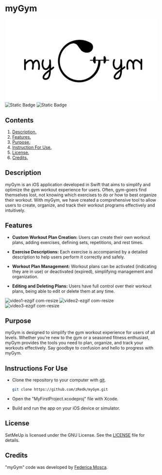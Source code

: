 # myGym

![Banner](https://github.com/zRedk/myGym/blob/main/Banner.jpg)
![Static Badge](https://img.shields.io/badge/XCode_Version-14.3-green?style=flat&logo=xcode) ![Static Badge](https://img.shields.io/badge/Swift_Version-5.8-green?style=flat&logo=swift) 

## Contents

1. [ Description. ](#desc)
2. [ Features. ](#features)
3. [ Purpose. ](#purpose)
4. [ Instruction For Use. ](#instruction)
5. [ License. ](#license)
6. [ Credits. ](#credits)

<a name="desc"></a>
## Description

myGym is an iOS application developed in Swift that aims to simplify and optimize the gym workout experience for users. Often, gym-goers find themselves lost, not knowing which exercises to do or how to best organize their workout. With myGym, we have created a comprehensive tool to allow users to create, organize, and track their workout programs effectively and intuitively.

<a name="features"></a>
## Features

 - **Custom Workout Plan Creation:** Users can create their own workout plans, adding exercises, defining sets, repetitions, and rest times.

 - **Exercise Descriptions:** Each exercise is accompanied by a detailed description to help users perform it correctly and safely.

 - **Workout Plan Management:** Workout plans can be activated (indicating they are in use) or deactivated (expired), simplifying management and organization.

 - **Editing and Deleting Plans:** Users have full control over their workout plans, being able to edit or delete them at any time.

![video1-ezgif com-resize](https://github.com/zRedk/myGym/assets/115696846/672adbf5-24af-40de-9965-7910dc9e4fce) ![video2-ezgif com-resize](https://github.com/zRedk/myGym/assets/115696846/a3c8645b-dd66-4ba9-a025-70c8b33cdf50) ![video3-ezgif com-resize](https://github.com/zRedk/myGym/assets/115696846/ba54ed40-aa6a-4d8c-a8d1-03f66ad672d2)

<a name="purpose"></a>
## Purpose

myGym is designed to simplify the gym workout experience for users of all levels. Whether you're new to the gym or a seasoned fitness enthusiast, myGym provides the tools you need to plan, organize, and track your workouts effectively. Say goodbye to confusion and hello to progress with myGym.

<a name="instruction"></a>
## Instructions For Use

* Clone the repository to your computer with [git](https://git-scm.com/).

  ```bash
  git clone https://github.com/zRedk/myGym.git
  ```
* Open the "MyFirstProject.xcodeproj" file with Xcode.

* Build and run the app on your iOS device or simulator.

<a name="license"></a>
## License

SetMeUp is licensed under the GNU License. See the [LICENSE](https://github.com/zRedk/myGym/blob/main/LICENSE) file for details.

<a name="credits"></a>
## Credits

"myGym" code was developed by [Federica Mosca](https://github.com/zRedk).
